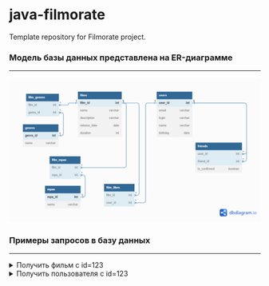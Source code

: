 # java-filmorate
Template repository for Filmorate project.

### Модель базы данных представлена на ER-диаграмме

---
![Модель базы данных](db.png)

### Примеры запросов в базу данных

---

<details>
  <summary>Получить фильм с id=123</summary>

```sql
    SELECT *
    FROM films
    WHERE film_id = 123;
```

</details>  

<details>
  <summary>Получить пользователя с id=123</summary>

```sql
    SELECT *
    FROM users
    WHERE user_id = 123;
```

</details>  
